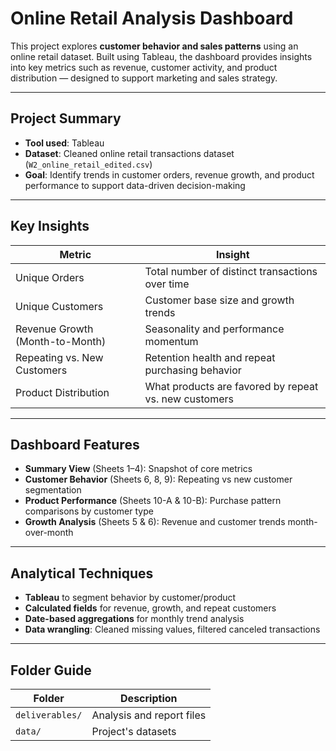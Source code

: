 # Online Retail Analysis Dashboard

This project explores **customer behavior and sales patterns** using an online retail dataset. Built using Tableau, the dashboard provides insights into key metrics such as revenue, customer activity, and product distribution — designed to support marketing and sales strategy.

---

## Project Summary

- **Tool used**: Tableau
- **Dataset**: Cleaned online retail transactions dataset (`W2_online_retail_edited.csv`)
- **Goal**: Identify trends in customer orders, revenue growth, and product performance to support data-driven decision-making

---

## Key Insights

| Metric                          | Insight |
|---------------------------------|---------|
| Unique Orders                   | Total number of distinct transactions over time |
| Unique Customers                | Customer base size and growth trends |
| Revenue Growth (Month-to-Month) | Seasonality and performance momentum |
| Repeating vs. New Customers     | Retention health and repeat purchasing behavior |
| Product Distribution            | What products are favored by repeat vs. new customers |

---

## Dashboard Features

- **Summary View** (Sheets 1–4): Snapshot of core metrics
- **Customer Behavior** (Sheets 6, 8, 9): Repeating vs new customer segmentation
- **Product Performance** (Sheets 10-A & 10-B): Purchase pattern comparisons by customer type
- **Growth Analysis** (Sheets 5 & 6): Revenue and customer trends month-over-month

---

## Analytical Techniques

- **Tableau** to segment behavior by customer/product
- **Calculated fields** for revenue, growth, and repeat customers
- **Date-based aggregations** for monthly trend analysis
- **Data wrangling**: Cleaned missing values, filtered canceled transactions

---

## Folder Guide

| Folder         | Description                |
|----------------|----------------------------|
| `deliverables/`| Analysis and report files  |
| `data/`        | Project's datasets         |


